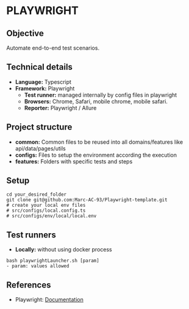 # PLAYWRIGHT


## Objective

Automate end-to-end test scenarios.


## Technical details

- **Language:** Typescript
- **Framework:** Playwright
    - **Test runner:** managed internally by config files in playwright
    - **Browsers:** Chrome, Safari, mobile chrome, mobile safari.
    - **Reporter:** Playwright / Allure

## Project structure

- **common:** Common files to be reused into all domains/features like api/data/pages/utils
- **configs:** Files to setup the environment according the execution
- **features:** Folders with specific tests and steps

## Setup

```
cd your_desired_folder
git clone git@github.com:Marc-AC-93/Playwright-template.git
# create your local env files
# src/configs/local.config.ts
# src/configs/env/local/local.env

```

## Test runners
- **Locally:** without using docker process
```
bash playwrightLauncher.sh [param]
- param: values allowed
```


## References

- Playwright: [Documentation](https://playwright.dev/docs/intro)